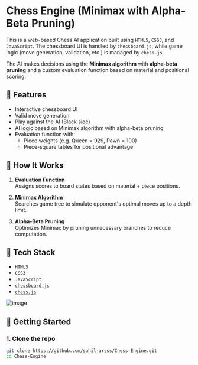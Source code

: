 # Chess Engine (Minimax with Alpha-Beta Pruning)

This is a web-based Chess AI application built using `HTML5`, `CSS3`, and `JavaScript`. The chessboard UI is handled by `chessboard.js`, while game logic (move generation, validation, etc.) is managed by `chess.js`.

The AI makes decisions using the **Minimax algorithm** with **alpha-beta pruning** and a custom evaluation function based on material and positional scoring.

## 🌟 Features

- Interactive chessboard UI
- Valid move generation
- Play against the AI (Black side)
- AI logic based on Minimax algorithm with alpha-beta pruning
- Evaluation function with:
  - Piece weights (e.g. Queen = 929, Pawn = 100)
  - Piece-square tables for positional advantage

## 🧠 How It Works

1. **Evaluation Function**  
   Assigns scores to board states based on material + piece positions.

2. **Minimax Algorithm**  
   Searches game tree to simulate opponent's optimal moves up to a depth limit.

3. **Alpha-Beta Pruning**  
   Optimizes Minimax by pruning unnecessary branches to reduce computation.

## 🧱 Tech Stack

- `HTML5`
- `CSS3`
- `JavaScript`
- [`chessboard.js`](https://chessboardjs.com/)
- [`chess.js`](https://github.com/jhlywa/chess.js)

![image](https://github.com/user-attachments/assets/a7f8456c-3735-4610-a789-1d9278bb8c36)


## 🚀 Getting Started

### 1. Clone the repo

```bash
git clone https://github.com/sahil-arsss/Chess-Engine.git
cd Chess-Engine

